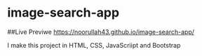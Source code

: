 # image-search-app

##Live Previwe
https://noorullah43.github.io/image-search-app/


I make this project in HTML, CSS, JavaScriipt and Bootstrap
